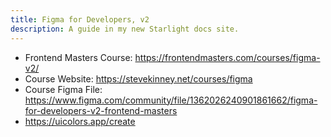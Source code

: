 ```yaml
---
title: Figma for Developers, v2
description: A guide in my new Starlight docs site.
---
```


* Frontend Masters Course: <https://frontendmasters.com/courses/figma-v2/>
* Course Website: <https://stevekinney.net/courses/figma>
* Course Figma File: <https://www.figma.com/community/file/1362026240901861662/figma-for-developers-v2-frontend-masters>
*  <https://uicolors.app/create>